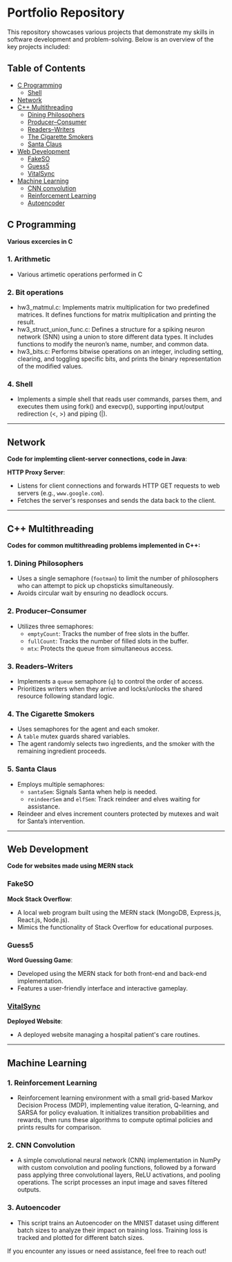 # Portfolio Repository
This repository showcases various projects that demonstrate my skills in software development and problem-solving. Below is an overview of the key projects included:

## Table of Contents
- [C Programming](#C-Programming)
  - [Shell](#shell)
- [Network](#network)
- [C++ Multithreading](#c-multithreading)
  - [Dining Philosophers](#1-dining-philosophers)
  - [Producer–Consumer](#2-producerconsumer)
  - [Readers–Writers](#3-readerswriters)
  - [The Cigarette Smokers](#4-the-cigarette-smokers)
  - [Santa Claus](#5-santa-claus)
- [Web Development](#Web-Development)
  - [FakeSO](#fakeso)
  - [Guess5](#guess5)
  - [VitalSync](#VitalSync)
- [Machine Learning](#Machine-Learning)
  - [CNN convolution](#CNN-Convolution)
  - [Reinforcement Learning](#Reinforcement-Learning)
  - [Autoencoder](#Autoencoder)

## C Programming
**Various excercies in C**

### 1. Arithmetic
- Various artimetic operations performed in C

### 2. Bit operations
- hw3_matmul.c: Implements matrix multiplication for two predefined matrices. It defines functions for matrix multiplication and printing the result.
- hw3_struct_union_func.c: Defines a structure for a spiking neuron network (SNN) using a union to store different data types. It includes functions to modify the neuron’s name, number, and common data.
- hw3_bits.c: Performs bitwise operations on an integer, including setting, clearing, and toggling specific bits, and prints the binary representation of the modified values.

### 4. Shell
- Implements a simple shell that reads user commands, parses them, and executes them using fork() and execvp(), supporting input/output redirection (<, >) and piping (|).

--- 

## Network
**Code for implemting client-server connections, code in Java**:

**HTTP Proxy Server**:  
- Listens for client connections and forwards HTTP GET requests to web servers (e.g., `www.google.com`).  
- Fetches the server's responses and sends the data back to the client.

---

## C++ Multithreading
**Codes for common multithreading problems implemented in C++:**  

### 1. Dining Philosophers
- Uses a single semaphore (`footman`) to limit the number of philosophers who can attempt to pick up chopsticks simultaneously.  
- Avoids circular wait by ensuring no deadlock occurs.  

### 2. Producer–Consumer
- Utilizes three semaphores:  
  - `emptyCount`: Tracks the number of free slots in the buffer.  
  - `fullCount`: Tracks the number of filled slots in the buffer.  
  - `mtx`: Protects the queue from simultaneous access.  

### 3. Readers–Writers
- Implements a `queue` semaphore (`q`) to control the order of access.  
- Prioritizes writers when they arrive and locks/unlocks the shared resource following standard logic.  

### 4. The Cigarette Smokers
- Uses semaphores for the agent and each smoker.  
- A `table` mutex guards shared variables.  
- The agent randomly selects two ingredients, and the smoker with the remaining ingredient proceeds.  

### 5. Santa Claus
- Employs multiple semaphores:  
  - `santaSem`: Signals Santa when help is needed.  
  - `reindeerSem` and `elfSem`: Track reindeer and elves waiting for assistance.  
- Reindeer and elves increment counters protected by mutexes and wait for Santa’s intervention.  

---

## Web Development
**Code for websites made using MERN stack**

### FakeSO
**Mock Stack Overflow**:  
- A local web program built using the MERN stack (MongoDB, Express.js, React.js, Node.js).  
- Mimics the functionality of Stack Overflow for educational purposes.  

### Guess5
**Word Guessing Game**:  
- Developed using the MERN stack for both front-end and back-end implementation.  
- Features a user-friendly interface and interactive gameplay.  

### [VitalSync](https://github.com/chanjulee1/Portfolio/tree/main/Web%20development/VitalSync)
**Deployed Website**:
- A deployed website managing a hospital patient's care routines. 

---

## Machine Learning

### 1. Reinforcement Learning
- Reinforcement learning environment with a small grid-based Markov Decision Process (MDP), implementing value iteration, Q-learning, and SARSA for policy evaluation. It initializes transition probabilities and rewards, then runs these algorithms to compute optimal policies and prints results for comparison.

### 2. CNN Convolution
- A simple convolutional neural network (CNN) implementation in NumPy with custom convolution and pooling functions, followed by a forward pass applying three convolutional layers, ReLU activations, and pooling operations. The script processes an input image and saves filtered outputs.

### 3. Autoencoder
- This script trains an Autoencoder on the MNIST dataset using different batch sizes to analyze their impact on training loss. Training loss is tracked and plotted for different batch sizes.

If you encounter any issues or need assistance, feel free to reach out!
